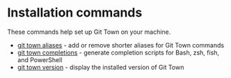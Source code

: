 # Installation commands

These commands help set up Git Town on your machine.

- [git town aliases](commands/install-aliases.md) - add or remove shorter
  aliases for Git Town commands
- [git town completions](commands/install-completions.md) - generate completion
  scripts for Bash, zsh, fish, and PowerShell
- [git town version](commands/version.md) - display the installed version of Git
  Town
